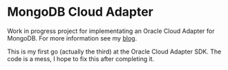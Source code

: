# MongoDB Cloud Adapter
Work in progress project for implementating an Oracle Cloud Adapter for MongoDB. For more information see my [blog](http://ninckblokje.github.io).

This is my first go (actually the third) at the Oracle Cloud Adapter SDK. The code is a mess, I hope to fix this after completing it.